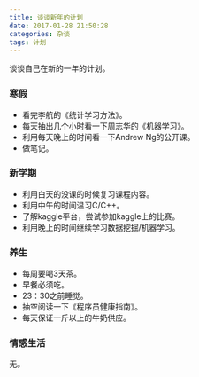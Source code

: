 ```yaml
---
title: 谈谈新年的计划
date: 2017-01-28 21:50:28
categories: 杂谈
tags: 计划
---
```

谈谈自己在新的一年的计划。
<!--more-->
### 寒假

- 看完李航的《统计学习方法》。
- 每天抽出几个小时看一下周志华的《机器学习》。
- 利用每天晚上的时间看一下Andrew Ng的公开课。
- 做笔记。

### 新学期

- 利用白天的没课的时候复习课程内容。
- 利用中午的时间温习C/C++。
- 了解kaggle平台，尝试参加kaggle上的比赛。
- 利用晚上的时间继续学习数据挖掘/机器学习。

### 养生

- 每周要喝3天茶。
- 早餐必须吃。
- 23：30之前睡觉。
- 抽空阅读一下《程序员健康指南》。
- 每天保证一斤以上的牛奶供应。

### 情感生活

无。